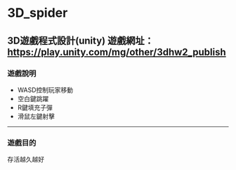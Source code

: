 # 3D_spider
3D遊戲程式設計(unity)
遊戲網址： https://play.unity.com/mg/other/3dhw2_publish
---
### 遊戲說明
* WASD控制玩家移動
* 空白鍵跳躍
* R鍵填充子彈
* 滑鼠左鍵射擊
---
### 遊戲目的
存活越久越好
